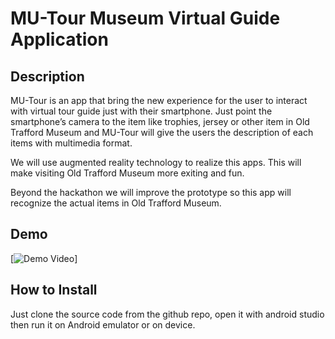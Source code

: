 # MU-Tour Museum Virtual Guide Application
## Description
MU-Tour is an app that bring the new experience for the user to interact with virtual tour guide just with their smartphone. Just point the smartphone’s camera to the item like trophies, jersey or other item in Old Trafford Museum and MU-Tour will give the users the description of each items with multimedia format.

We will use augmented reality technology to realize this apps. This will make visiting Old Trafford Museum more exiting and fun.

Beyond the hackathon we will improve the prototype so this app will recognize the actual items in Old Trafford Museum.

## Demo
[![Demo Video](https://www.youtube.com/watch?v=ZCMvxeu5Ork&feature=youtu.be)]

## How to Install
Just clone the source code from the github repo, open it with android studio then run it on Android emulator or on device.
